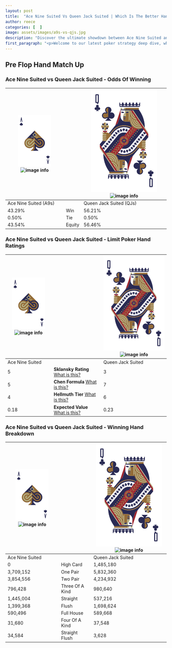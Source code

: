 ```yaml
---
layout: post
title:  "Ace Nine Suited Vs Queen Jack Suited | Which Is The Better Hand In Poker? A Complete Guide"
author: reece
categories: [  ]
image: assets/images/a9s-vs-qjs.jpg
description: "Discover the ultimate showdown between Ace Nine Suited and Queen Jack Suited in poker! Uncover the odds, strategies, and scenarios where one hand triumphs over the other. Get ready to up your poker game with this thrilling analysis."
first_paragraph: "<p>Welcome to our latest poker strategy deep dive, where we're pitting two distinct hands against each other in a high-stakes showdown: Ace Nine Suited vs Queen Jack Suited.</p><p>In the dynamic world of poker, every decision counts, and knowing which hand holds the upper hand is key to your success at the table.</p><p>In this article, we'll dissect these two hands, explore the scenarios where one dominates the other, and equip you with the knowledge to make strategic choices that can tip the odds in your favor.</p><p>Get ready to unravel the intriguing dynamics of these poker hands and elevate your game to new heights.</p>"
---
```




[comment]: # (sp0)

## Pre Flop Hand Match Up

<div class="table hand-ratings" markdown="1"> 



### Ace Nine Suited vs Queen Jack Suited - Odds Of Winning


    
| ![image info](assets/images/hand1/A.png) ![image info](assets/images/hand1/9s.png) |  | ![image info](assets/images/hand2/Q.png) ![image info](assets/images/hand2/Js.png) |
| -------- | -------- | -------- |
| Ace Nine Suited (A9s) |  | Queen Jack Suited (QJs) |
| 43.29% | Win | 56.21% |
| 0.50% | Tie | 0.50% |
| 43.54% | Equity | 56.46% |




[comment]: # (sp1)



### Ace Nine Suited vs Queen Jack Suited - Limit Poker Hand Ratings


    
| ![image info](assets/images/hand1/A.png) ![image info](assets/images/hand1/9s.png) |  | ![image info](assets/images/hand2/Q.png) ![image info](assets/images/hand2/Js.png) |
| -------- | -------- | -------- |
| Ace Nine Suited |  | Queen Jack Suited |
| 5 | **Sklansky Rating** [What is this?](/sklansky-rating-explained) | 3 |
| 5 | **Chen Formula** [What is this?](/chen-formula-explained) | 7 |
| 4 | **Hellmuth Tier** [What is this?](/Hellmuth-tier-explained) | 6 |
| 0.18 | **Expected Value** [What is this?](/expected-value-explained) | 0.23 |




[comment]: # (sp2)



### Ace Nine Suited vs Queen Jack Suited - Winning Hand Breakdown


    
| ![image info](assets/images/hand1/A.png) ![image info](assets/images/hand1/9s.png) |  | ![image info](assets/images/hand2/Q.png) ![image info](assets/images/hand2/Js.png) |
| -------- | -------- | -------- |
| Ace Nine Suited |  | Queen Jack Suited |
| 0 | High Card | 1,485,180 |
| 3,709,152 | One Pair | 5,832,360 |
| 3,854,556 | Two Pair | 4,234,932 |
| 796,428 | Three Of A Kind | 980,640 |
| 1,445,004 | Straight | 537,216 |
| 1,399,368 | Flush | 1,698,624 |
| 590,496 | Full House | 589,668 |
| 31,680 | Four Of A Kind | 37,548 |
| 34,584 | Straight Flush | 3,628 |




[comment]: # (sp3)



</div>

[comment]: # (sp4)



[comment]: # (sp5)

